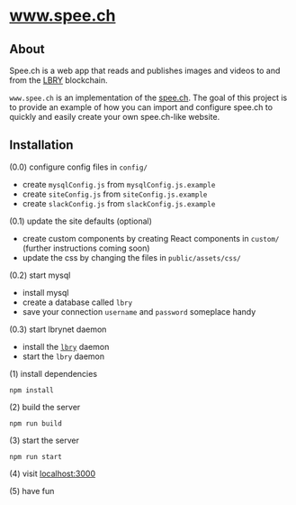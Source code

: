# www.spee.ch

## About

Spee.ch is a web app that reads and publishes images and videos to and from the [LBRY](https://lbry.io/) blockchain.

`www.spee.ch` is an implementation of the [spee.ch](https://github.com/lbryio/spee.ch).
The goal of this project is to provide an example of how you can import and configure spee.ch to quickly and easily create your own spee.ch-like website.  

## Installation

(0.0) configure config files in `config/`

  * create `mysqlConfig.js` from `mysqlConfig.js.example` 
  * create `siteConfig.js` from `siteConfig.js.example` 
  * create `slackConfig.js` from `slackConfig.js.example`
  
(0.1) update the site defaults (optional)

  * create custom components by creating React components in `custom/` (further instructions coming soon)
  * update the css by changing the files in `public/assets/css/` 

(0.2) start mysql

  * install mysql
  * create a database called `lbry`
  * save your connection `username` and `password` someplace handy

(0.3) start lbrynet daemon

  * install the [`lbry`](https://github.com/lbryio/lbry) daemon
  * start the `lbry` daemon

(1) install dependencies
```
npm install
```
(2) build the server
```
npm run build
```
(3) start the server
```
npm run start
```
(4) visit [localhost:3000](http://localhost:3000)

(5) have fun
